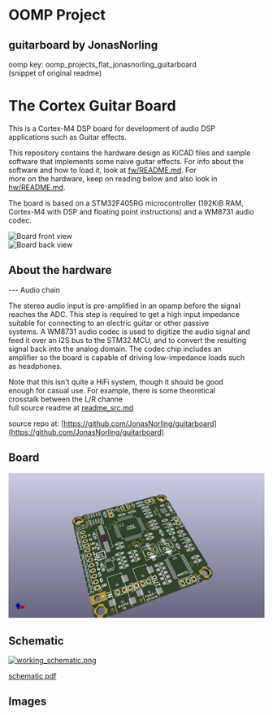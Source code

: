 # OOMP Project  
## guitarboard  by JonasNorling  
  
oomp key: oomp_projects_flat_jonasnorling_guitarboard  
(snippet of original readme)  
  
The Cortex Guitar Board  
=======================  
  
This is a Cortex-M4 DSP board for development of audio DSP  
applications such as Guitar effects.  
  
This repository contains the hardware design as KiCAD files and sample  
software that implements some naive guitar effects. For info about the  
software and how to load it, look at [fw/README.md](fw/README.md). For  
more on the hardware, keep on reading below and also look in  
[hw/README.md](hw/README.md).  
  
The board is based on a STM32F405RG microcontroller (192KiB RAM,  
Cortex-M4 with DSP and floating point instructions) and a WM8731 audio  
codec.  
  
![Board front view](doc/3d-revc-front.png "This is a rendering of the front of the board, rev.C")  
![Board back view](doc/3d-revc-back.png "This is a rendering of the back of the board, rev.C")  
  
  
About the hardware  
------------------  
  
--- Audio chain  
  
The stereo audio input is pre-amplified in an opamp before the signal  
reaches the ADC. This step is required to get a high input impedance  
suitable for connecting to an electric guitar or other passive  
systems. A WM8731 audio codec is used to digitize the audio signal and  
feed it over an I2S bus to the STM32 MCU, and to convert the resulting  
signal back into the analog domain. The codec chip includes an  
amplifier so the board is capable of driving low-impedance loads such  
as headphones.  
  
Note that this isn't quite a HiFi system, though it should be good  
enough for casual use. For example, there is some theoretical  
crosstalk between the L/R channe  
  full source readme at [readme_src.md](readme_src.md)  
  
source repo at: [https://github.com/JonasNorling/guitarboard](https://github.com/JonasNorling/guitarboard)  
## Board  
  
[![working_3d.png](working_3d_600.png)](working_3d.png)  
## Schematic  
  
[![working_schematic.png](working_schematic_600.png)](working_schematic.png)  
  
[schematic pdf](working_schematic.pdf)  
## Images  
